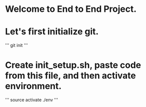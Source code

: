 # Welcome to End to End Project.

# Let's first initialize git.
'''
git init
'''

# Create init_setup.sh, paste code from this file, and then activate environment.

'''
source activate ./env
'''